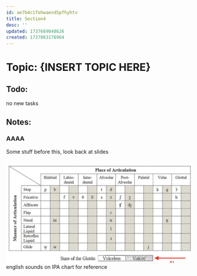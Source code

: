 ```yaml
---
id: ae7b4c1fohwaend5pfhyhtv
title: Section4
desc: ''
updated: 1737669048626
created: 1737063176964
---
```

# Topic: {INSERT TOPIC HERE}

## Todo:
no new tasks

## Notes:
### AAAA
Some stuff before this, look back at slides
###
![](IPA_chart.png)
english sounds on IPA chart for reference